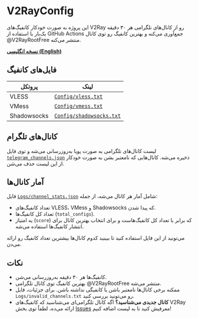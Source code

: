 # V2RayConfig

این پروژه به صورت خودکار کانفیگ‌های V2Ray رو از کانال‌های تلگرامی هر ۳۰ دقیقه یک‌بار با استفاده از GitHub Actions جمع‌آوری می‌کنه و بهترین کانفیگ رو توی کانال @V2RayRootFree منتشر می‌کنه.

**[نسخه انگلیسی (English)](README.md)**

## فایل‌های کانفیگ

| پروتکل       | لینک                           |
|---------------|--------------------------------|
| VLESS         | [`Config/vless.txt`](Config/vless.txt)         |
| VMess         | [`Config/vmess.txt`](Config/vmess.txt)         |
| Shadowsocks   | [`Config/shadowsocks.txt`](Config/shadowsocks.txt) |

## کانال‌های تلگرام

لیست کانال‌های تلگرامی به صورت پویا به‌روزرسانی می‌شه و توی فایل [`telegram_channels.json`](telegram_channels.json) ذخیره می‌شه. کانال‌هایی که نامعتبر بشن به صورت خودکار از این لیست حذف می‌شن.

## آمار کانال‌ها

فایل [`Logs/channel_stats.json`](Logs/channel_stats.json) شامل آمار هر کانال می‌شه، از جمله:
- تعداد کانفیگ‌های VLESS، VMess و Shadowsocks که پیدا شدن.
- تعداد کل کانفیگ‌ها (`total_configs`).
- یه امتیاز (`score`) که برابر با تعداد کل کانفیگ‌هاست و برای انتخاب بهترین کانال برای انتشار کانفیگ‌ها استفاده می‌شه.

می‌تونید از این فایل استفاده کنید تا ببینید کدوم کانال‌ها بیشترین تعداد کانفیگ رو ارائه می‌دن.

## نکات

- کانفیگ‌ها هر ۳۰ دقیقه به‌روزرسانی می‌شن.
- بهترین کانفیگ توی کانال تلگرامی @V2RayRootFree منتشر می‌شه.
- ممکنه برخی کانال‌ها نامعتبر باشن یا کانفیگی نداشته باشن. برای جزئیات، فایل `Logs/invalid_channels.txt` رو می‌تونید بررسی کنید.
- **کانال جدیدی می‌شناسید؟** اگه کانال تلگرامی‌ای می‌شناسید که کانفیگ‌های V2Ray ارائه می‌ده، لطفاً توی بخش [Issues](https://github.com/USERNAME/REPOSITORY/issues) معرفیش کنید تا به لیست اضافه کنیم!
